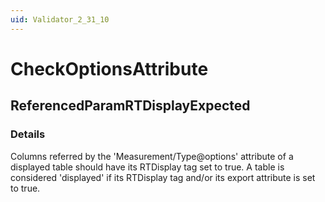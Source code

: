 ```yaml
---
uid: Validator_2_31_10
---
```


# CheckOptionsAttribute

## ReferencedParamRTDisplayExpected

<!-- Description, Properties, ... sections are auto-generated. -->
<!-- REPLACE ME AUTO-GENERATION -->

### Details

Columns referred by the 'Measurement/Type@options' attribute of a displayed table should have its RTDisplay tag set to true.
A table is considered 'displayed' if its RTDisplay tag and/or its export attribute is set to true.

<!-- Uncomment to add example code -->
<!--### Example code-->
